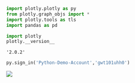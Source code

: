 

```python
import plotly.plotly as py
from plotly.graph_objs import *
import plotly.tools as tls
import pandas as pd
```


```python
import plotly
plotly.__version__
```




    '2.0.2'




```python
py.sign_in('Python-Demo-Account','gwt101uhh0')
```

<section>
<div class='tableauPlaceholder' id='viz1474058356757' style='position: relative'><noscript><a href='#'><img alt=' ' src='https:&#47;&#47;public.tableau.com&#47;static&#47;images&#47;ex&#47;exercice1&#47;Courbesventesetprofit&#47;1_rss.png' style='border: none' /></a></noscript><object class='tableauViz'  style='display:none;'><param name='host_url' value='https%3A%2F%2Fpublic.tableau.com%2F' /> <param name='site_root' value='' /><param name='name' value='exercice1&#47;Courbesventesetprofit' /><param name='tabs' value='yes' /><param name='toolbar' value='yes' /><param name='static_image' value='https:&#47;&#47;public.tableau.com&#47;static&#47;images&#47;ex&#47;exercice1&#47;Courbesventesetprofit&#47;1.png' /> <param name='animate_transition' value='yes' /><param name='display_static_image' value='yes' /><param name='display_spinner' value='yes' /><param name='display_overlay' value='yes' /><param name='display_count' value='yes' /></object></div>                <script type='text/javascript'>                    var divElement = document.getElementById('viz1474058356757');                    var vizElement = divElement.getElementsByTagName('object')[0];                    vizElement.style.width='100%';vizElement.style.height=(divElement.offsetWidth*0.75)+'px';                    var scriptElement = document.createElement('script');                    scriptElement.src = 'https://public.tableau.com/javascripts/api/viz_v1.js';                    vizElement.parentNode.insertBefore(scriptElement, vizElement);                </script>
</section>










```python

```
